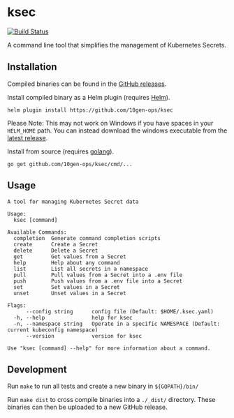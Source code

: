 # ksec

[![Build Status](https://cloud.drone.io/api/badges/10gen-ops/ksec/status.svg)](https://cloud.drone.io/10gen-ops/ksec)

A command line tool that simplifies the management of Kubernetes Secrets.

## Installation

Compiled binaries can be found in the [GitHub releases](https://github.com/10gen-ops/ksec/releases).

Install compiled binary as a Helm plugin (requires [Helm](https://docs.helm.sh/using_helm/#installing-helm)).

    helm plugin install https://github.com/10gen-ops/ksec

Please Note: This may not work on Windows if you have spaces in your `HELM_HOME` path. You can instead download the windows executable from the [latest release](https://github.com/10gen-ops/ksec/releases/latest).

Install from source (requires [golang](https://golang.org/doc/install#install)).

    go get github.com/10gen-ops/ksec/cmd/...

## Usage
```
A tool for managing Kubernetes Secret data

Usage:
  ksec [command]

Available Commands:
  completion  Generate command completion scripts
  create      Create a Secret
  delete      Delete a Secret
  get         Get values from a Secret
  help        Help about any command
  list        List all secrets in a namespace
  pull        Pull values from a Secret into a .env file
  push        Push values from a .env file into a Secret
  set         Set values in a Secret
  unset       Unset values in a Secret

Flags:
      --config string      config file (Default: $HOME/.ksec.yaml)
  -h, --help               help for ksec
  -n, --namespace string   Operate in a specific NAMESPACE (Default: current kubeconfig namespace)
      --version            version for ksec

Use "ksec [command] --help" for more information about a command.
```

## Development

Run `make` to run all tests and create a new binary in `${GOPATH}/bin/`

Run `make dist` to cross compile binaries into a `./_dist/` directory. These binaries can then be uploaded to a new GitHub release.
